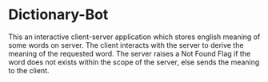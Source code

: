 # Dictionary-Bot

This an interactive client-server application which stores english meaning of some words on server. The client interacts with the server to derive the meaning of the requested word. The server raises a Not Found Flag if the word does not exists within the scope of the server, else sends the meaning to the client.
